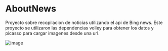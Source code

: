 # AboutNews
Proyecto sobre recopilacion de noticias utilizando el api de Bing news.
Este proyecto se utilizaron las dependencias volley para obtener los datos y picasso para cargar imagenes desde una url.



![image](https://user-images.githubusercontent.com/36775104/112012451-34a95580-8af7-11eb-9967-0832f92382e9.png)
